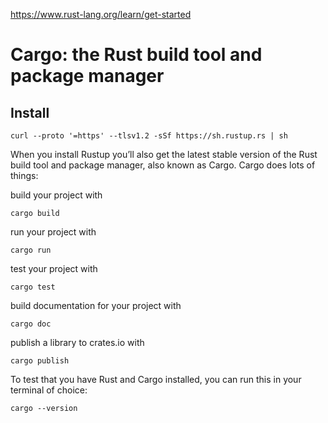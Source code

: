 https://www.rust-lang.org/learn/get-started

# Cargo: the Rust build tool and package manager
## Install
```
curl --proto '=https' --tlsv1.2 -sSf https://sh.rustup.rs | sh
```
When you install Rustup you’ll also get the latest stable version of the Rust build tool and package manager, also known as Cargo. Cargo does lots of things:

build your project with 
```
cargo build
```

run your project with 
```
cargo run
```

test your project with 
```
cargo test
```

build documentation for your project with 
```
cargo doc
```

publish a library to crates.io with 
```
cargo publish
```

To test that you have Rust and Cargo installed, you can run this in your terminal of choice:
```
cargo --version
```
